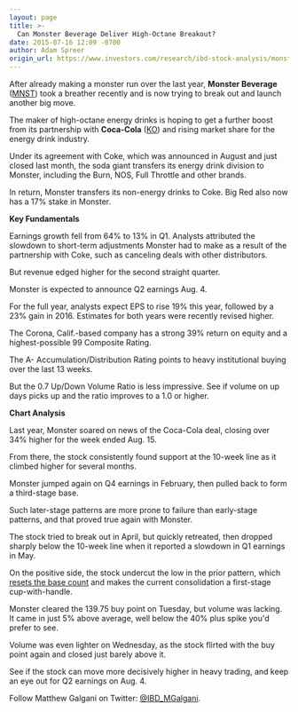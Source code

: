 ```yaml
---
layout: page
title: >-
  Can Monster Beverage Deliver High-Octane Breakout?
date: 2015-07-16 12:09 -0700
author: Adam Spreer
origin_url: https://www.investors.com/research/ibd-stock-analysis/monster-energy-coke-partnership-q2-earnings/
---
```





  



After already making a monster run over the last year, **Monster Beverage** ([MNST](https://research.investors.com/quote.aspx?symbol=MNST)) took a breather recently and is now trying to break out and launch another big move.

  

The maker of high-octane energy drinks is hoping to get a further boost from its partnership with **Coca-Cola** ([KO](https://research.investors.com/quote.aspx?symbol=KO)) and rising market share for the energy drink industry.

  

Under its agreement with Coke, which was announced in August and just closed last month, the soda giant transfers its energy drink division to Monster, including the Burn, NOS, Full Throttle and other brands.

  

In return, Monster transfers its non-energy drinks to Coke. Big Red also now has a 17% stake in Monster.

  

**Key Fundamentals**

  

Earnings growth fell from 64% to 13% in Q1. Analysts attributed the slowdown to short-term adjustments Monster had to make as a result of the partnership with Coke, such as canceling deals with other distributors.

  

But revenue edged higher for the second straight quarter.

  

Monster is expected to announce Q2 earnings Aug. 4.

  

For the full year, analysts expect EPS to rise 19% this year, followed by a 23% gain in 2016. Estimates for both years were recently revised higher.

  

The Corona, Calif.-based company has a strong 39% return on equity and a highest-possible 99 Composite Rating.

  

The A- Accumulation/Distribution Rating points to heavy institutional buying over the last 13 weeks.

  

But the 0.7 Up/Down Volume Ratio is less impressive. See if volume on up days picks up and the ratio improves to a 1.0 or higher.

  

**Chart Analysis**

  

Last year, Monster soared on news of the Coca-Cola deal, closing over 34% higher for the week ended Aug. 15.

  

From there, the stock consistently found support at the 10-week line as it climbed higher for several months.

  

Monster jumped again on Q4 earnings in February, then pulled back to form a third-stage base.

  

Such later-stage patterns are more prone to failure than early-stage patterns, and that proved true again with Monster.

  

The stock tried to break out in April, but quickly retreated, then dropped sharply below the 10-week line when it reported a slowdown in Q1 earnings in May.

  

On the positive side, the stock undercut the low in the prior pattern, which [resets the base count](http://ibdtv.investors.com/656846-getting-started-counting-bases.aspx) and makes the current consolidation a first-stage cup-with-handle.

  

Monster cleared the 139.75 buy point on Tuesday, but volume was lacking. It came in just 5% above average, well below the 40% plus spike you'd prefer to see.

  

Volume was even lighter on Wednesday, as the stock flirted with the buy point again and closed just barely above it.

  

See if the stock can move more decisively higher in heavy trading, and keep an eye out for Q2 earnings on Aug. 4.



Follow Matthew Galgani on Twitter: [@IBD\_MGalgani](https://twitter.com/ibd_mgalgani).




